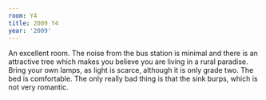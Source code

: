 ```yaml
---
room: Y4
title: 2009 Y4
year: '2009'
---
```


An excellent room. The noise from the bus station is minimal and there is an attractive tree which makes you believe you are living in a rural paradise. Bring your own lamps, as light is scarce, although it is only grade two. The bed is comfortable. The only really bad thing is that the sink burps, which is not very romantic.